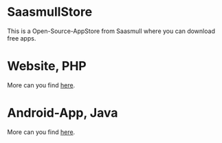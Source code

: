 # SaasmullStore

This is a Open-Source-AppStore from Saasmull where you can download free apps.

# Website, PHP

More can you find [here](https://github.com/Saasmull/SaasmullStore-Web).

# Android-App, Java

More can you find [here](https://githubcom/Saasmull/SaasmullStore-App).
